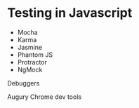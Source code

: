 # Testing in Javascript

- Mocha
- Karma
- Jasmine
- Phantom JS
- Protractor
- NgMock

Debuggers

Augury
Chrome dev tools
